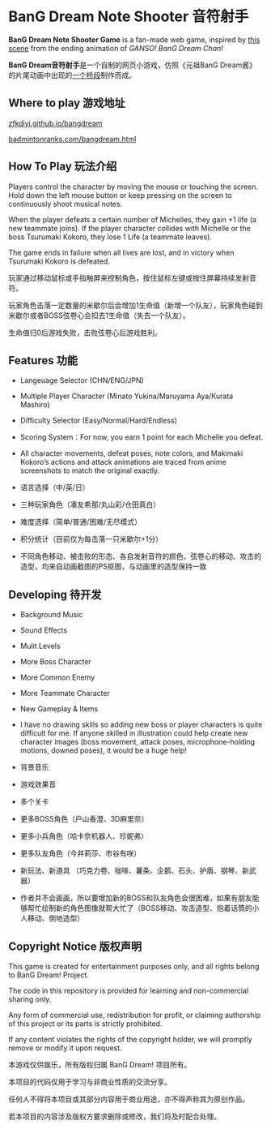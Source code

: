 # BanG Dream Note Shooter 音符射手

**BanG Dream Note Shooter Game** is a fan-made web game, inspired by [this scene](https://github.com/zfkdiyi/bangdream/blob/main/img/anime.gif) from the ending animation of *GANSO! BanG Dream Chan!*

**BanG Dream音符射手**是一个自制的网页小游戏，仿照《元祖BanG Dream酱》的片尾动画中出现的[一个桥段](https://github.com/zfkdiyi/bangdream/blob/main/img/anime.gif)制作而成。

## Where to play 游戏地址

[zfkdiyi.github.io/bangdream](https://zfkdiyi.github.io/bangdream)

[badmintonranks.com/bangdream.html](https://badmintonranks.com/bangdream.html)

## How To Play 玩法介绍

Players control the character by moving the mouse or touching the screen. Hold down the left mouse button or keep pressing on the screen to continuously shoot musical notes.

When the player defeats a certain number of Michelles, they gain +1 life (a new teammate joins). If the player character collides with Michelle or the boss Tsurumaki Kokoro, they lose 1 Life (a teammate leaves).

The game ends in failure when all lives are lost, and in victory when Tsurumaki Kokoro is defeated.

玩家通过移动鼠标或手指触屏来控制角色，按住鼠标左键或按住屏幕持续发射音符。

玩家角色击落一定数量的米歇尔后会增加1生命值（新增一个队友），玩家角色碰到米歇尔或者BOSS弦卷心会扣去1生命值（失去一个队友）。

生命值归0后游戏失败，击败弦卷心后游戏胜利。

## Features 功能

- Langeuage Selector (CHN/ENG/JPN)
- Multiple Player Character (Minato Yukina/Maruyama Aya/Kurata Mashiro)
- Difficulty Selector (Easy/Normal/Hard/Endless)
- Scoring System：For now, you earn 1 point for each Michelle you defeat.
- All character movements, defeat poses, note colors, and Makimaki Kokoro’s actions and attack animations are traced from anime screenshots to match the original exactly.

- 语言选择（中/英/日）
- 三种玩家角色（凑友希那/丸山彩/仓田真白）
- 难度选择（简单/普通/困难/无尽模式）
- 积分统计（目前仅为每击落一只米歇尔+1分）
- 不同角色移动、被击败的形态、各自发射音符的颜色、弦卷心的移动、攻击的造型，均来自动画截图的PS抠图，与动画里的造型保持一致

## Developing 待开发

-  Background Music
-  Sound Effects
-  Mulit Levels
-  More Boss Character
-  More Common Enemy
-  More Teammate Character
-  New Gameplay & Items
-  I have no drawing skills so adding new boss or player characters is quite difficult for me.
If anyone skilled in illustration could help create new character images (boss movement, attack poses, microphone-holding motions, downed poses), it would be a huge help!

-  背景音乐
-  游戏效果音
-  多个关卡
-  更多BOSS角色（户山香澄、3D麻里奈）
-  更多小兵角色（哈卡奈机器人、珍妮弗）
-  更多队友角色（今井莉莎、市谷有咲）
-  新玩法、新道具 （巧克力卷、咖啡、薯条、企鹅、石头、护盾、钢琴、新武器）
-  作者并不会画画，所以要增加新的BOSS和队友角色会很困难，如果有朋友能够帮忙绘制新的角色图像就帮大忙了（BOSS移动、攻击造型、抱着话筒的小人移动、倒地造型）

## Copyright Notice 版权声明

This game is created for entertainment purposes only, and all rights belong to BanG Dream! Project.

The code in this repository is provided for learning and non-commercial sharing only.

Any form of commercial use, redistribution for profit, or claiming authorship of this project or its parts is strictly prohibited.

If any content violates the rights of the copyright holder, we will promptly remove or modify it upon request.


本游戏仅供娱乐，所有版权归属 BanG Dream! 项目所有。

本项目的代码仅用于学习与非商业性质的交流分享。

任何人不得将本项目或其部分内容用于商业用途，亦不得声称其为原创作品。

若本项目的内容涉及版权方要求删除或修改，我们将及时配合处理。


